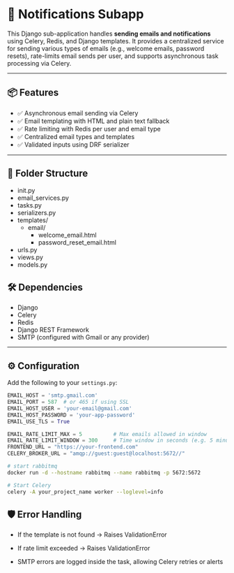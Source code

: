 # 📧 Notifications Subapp

This Django sub-application handles **sending emails and notifications** using Celery, Redis, and Django templates. It provides a centralized service for sending various types of emails (e.g., welcome emails, password resets), rate-limits email sends per user, and supports asynchronous task processing via Celery.

---

## 📦 Features

- ✅ Asynchronous email sending via Celery
- ✅ Email templating with HTML and plain text fallback
- ✅ Rate limiting with Redis per user and email type
- ✅ Centralized email types and templates
- ✅ Validated inputs using DRF serializer

---

## 🧱 Folder Structure
- init.py
- email_services.py
- tasks.py
- serializers.py
- templates/
  - email/
    - welcome_email.html
    - password_reset_email.html
- urls.py
- views.py
- models.py

## 🛠 Dependencies

- Django
- Celery
- Redis
- Django REST Framework
- SMTP (configured with Gmail or any provider)

---

## ⚙️ Configuration

Add the following to your `settings.py`:

```python
EMAIL_HOST = 'smtp.gmail.com'
EMAIL_PORT = 587  # or 465 if using SSL
EMAIL_HOST_USER = 'your-email@gmail.com'
EMAIL_HOST_PASSWORD = 'your-app-password'
EMAIL_USE_TLS = True

EMAIL_RATE_LIMIT_MAX = 5          # Max emails allowed in window
EMAIL_RATE_LIMIT_WINDOW = 300     # Time window in seconds (e.g. 5 minutes)
FRONTEND_URL = "https://your-frontend.com"
CELERY_BROKER_URL = "amqp://guest:guest@localhost:5672//"
```
```bash
# start rabbitmq
docker run -d --hostname rabbitmq --name rabbitmq -p 5672:5672

# Start Celery
celery -A your_project_name worker --loglevel=info
```

## 🛡️ Error Handling
- If the template is not found → Raises ValidationError

- If rate limit exceeded → Raises ValidationError

- SMTP errors are logged inside the task, allowing Celery retries or alerts